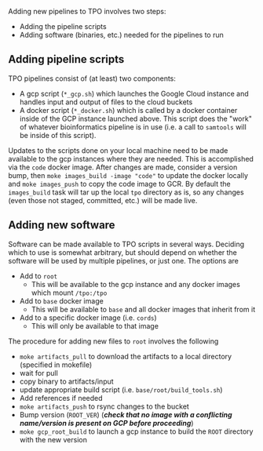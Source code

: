 Adding new pipelines to TPO involves two steps: 
* Adding the pipeline scripts
* Adding software (binaries, etc.) needed for the pipelines to run

## Adding pipeline scripts
TPO pipelines consist of (at least) two components:
* A gcp script (`*_gcp.sh`) which launches the Google Cloud instance and handles input and output of files to the cloud buckets
* A docker script (`*_docker.sh`) which is called by a docker container inside of the GCP instance launched above. This script does the "work" of whatever bioinformatics pipeline is in use (i.e. a call to `samtools` will be inside of this script).

Updates to the scripts done on your local machine need to be made available to the gcp instances where they are needed. This is accomplished via the `code` docker image. After changes are made, consider a version bump, then `moke images_build -image "code"` to update the docker locally and `moke images_push` to copy the code image to GCR. By default the `images_build` task will tar up the local `tpo` directory as is, so any changes (even those not staged, committed, etc.) will be made live. 

## Adding new software  
Software can be made available to TPO scripts in several ways. Deciding which to use is somewhat arbitrary, but should depend on whether the software will be used by multiple pipelines, or just one. The options are 
* Add to `root`
  * This will be available to the gcp instance and any docker images which mount `/tpo:/tpo`
* Add to `base` docker image
  * This will be available to `base` and all docker images that inherit from it
* Add to a specific docker image (i.e. `cords`)
  * This will only be available to that image

The procedure for adding new files to `root` involves the following 
* `moke artifacts_pull` to download the artifacts to a local directory (specified in mokefile)
* wait for pull
* copy binary to artifacts/input
* update appropriate build script (i.e. `base/root/build_tools.sh`)
* Add references if needed
* `moke artifacts_push` to rsync changes to the bucket
* Bump version (`ROOT_VER`) (**_check that no image with a conflicting name/version is present on GCP before proceeding_**)
* `moke gcp_root_build` to launch a gcp instance to build the `ROOT` directory with the new version



